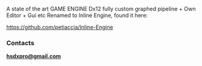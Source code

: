 A state of the art GAME ENGINE
Dx12 fully custom graphed pipeline + Own Editor + Gui etc
Renamed to Inline Engine, found it here:

https://github.com/petiaccja/Inline-Engine

### Contacts
**hsdxpro@gmail.com**
